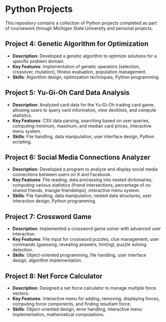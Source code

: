 # Python Projects

This repository contains a collection of Python projects completed as part of coursework through Michigan State University and personal projects. 

## Project 4: Genetic Algorithm for Optimization

- **Description**: Developed a genetic algorithm to optimize solutions for a specific problem domain.
- **Key Features**: Implementation of genetic operators (selection, crossover, mutation), fitness evaluation, population management.
- **Skills**: Algorithm design, optimization techniques, Python programming.

## Project 5: Yu-Gi-Oh Card Data Analysis

- **Description**: Analyzed card data for the Yu-Gi-Oh trading card game, allowing users to query card information, view decklists, and compute statistics.
- **Key Features**: CSV data parsing, searching based on user queries, computing minimum, maximum, and median card prices, interactive menu system.
- **Skills**: File handling, data manipulation, user interface design, Python scripting.

## Project 6: Social Media Connections Analyzer

- **Description**: Developed a program to analyze and display social media connections between users on X and Facebook.
- **Key Features**: File reading, data processing into nested dictionaries, computing various statistics (friend intersections, percentage of no shared friends, triangle friendships), interactive menu system.
- **Skills**: File handling, data manipulation, nested data structures, user interaction design, Python programming.

## Project 7: Crossword Game

- **Description**: Implemented a crossword game solver with advanced user interaction.
- **Key Features**: File input for crossword puzzles, clue management, user commands (guessing, revealing answers, hinting), puzzle solving detection.
- **Skills**: Object-oriented programming, file handling, user interface design, algorithm implementation.

## Project 8: Net Force Calculator

- **Description**: Designed a net force calculator to manage multiple force vectors.
- **Key Features**: Interactive menu for adding, removing, displaying forces, computing force components, and finding resultant force.
- **Skills**: Object-oriented design, error handling, interactive menu implementation, mathematical computations.

